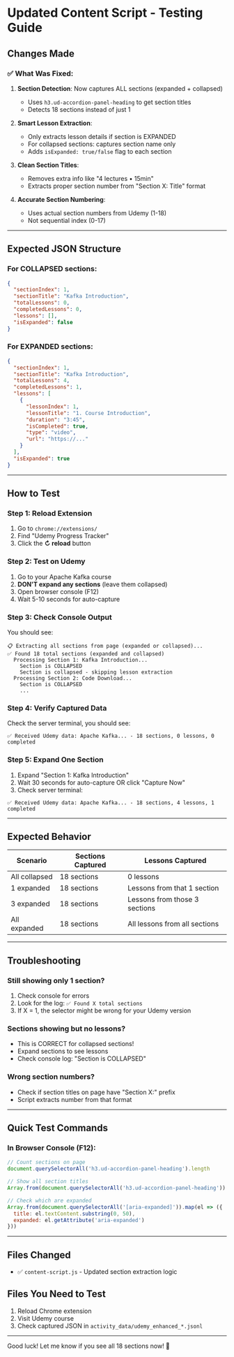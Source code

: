 # Updated Content Script - Testing Guide

## Changes Made

### ✅ What Was Fixed:

1. **Section Detection**: Now captures ALL sections (expanded + collapsed)
   - Uses `h3.ud-accordion-panel-heading` to get section titles
   - Detects 18 sections instead of just 1

2. **Smart Lesson Extraction**: 
   - Only extracts lesson details if section is EXPANDED
   - For collapsed sections: captures section name only
   - Adds `isExpanded: true/false` flag to each section

3. **Clean Section Titles**:
   - Removes extra info like "4 lectures • 15min"
   - Extracts proper section number from "Section X: Title" format

4. **Accurate Section Numbering**:
   - Uses actual section numbers from Udemy (1-18)
   - Not sequential index (0-17)

---

## Expected JSON Structure

### For COLLAPSED sections:
```json
{
  "sectionIndex": 1,
  "sectionTitle": "Kafka Introduction",
  "totalLessons": 0,
  "completedLessons": 0,
  "lessons": [],
  "isExpanded": false
}
```

### For EXPANDED sections:
```json
{
  "sectionIndex": 1,
  "sectionTitle": "Kafka Introduction",
  "totalLessons": 4,
  "completedLessons": 1,
  "lessons": [
    {
      "lessonIndex": 1,
      "lessonTitle": "1. Course Introduction",
      "duration": "3:45",
      "isCompleted": true,
      "type": "video",
      "url": "https://..."
    }
  ],
  "isExpanded": true
}
```

---

## How to Test

### Step 1: Reload Extension
1. Go to `chrome://extensions/`
2. Find "Udemy Progress Tracker"
3. Click the **↻ reload** button

### Step 2: Test on Udemy
1. Go to your Apache Kafka course
2. **DON'T expand any sections** (leave them collapsed)
3. Open browser console (F12)
4. Wait 5-10 seconds for auto-capture

### Step 3: Check Console Output
You should see:
```
📋 Extracting all sections from page (expanded or collapsed)...
✅ Found 18 total sections (expanded and collapsed)
  Processing Section 1: Kafka Introduction...
    Section is COLLAPSED
    Section is collapsed - skipping lesson extraction
  Processing Section 2: Code Download...
    Section is COLLAPSED
    ...
```

### Step 4: Verify Captured Data
Check the server terminal, you should see:
```
✅ Received Udemy data: Apache Kafka... - 18 sections, 0 lessons, 0 completed
```

### Step 5: Expand One Section
1. Expand "Section 1: Kafka Introduction"
2. Wait 30 seconds for auto-capture OR click "Capture Now"
3. Check server terminal:
```
✅ Received Udemy data: Apache Kafka... - 18 sections, 4 lessons, 1 completed
```

---

## Expected Behavior

| Scenario | Sections Captured | Lessons Captured |
|----------|-------------------|------------------|
| All collapsed | 18 sections | 0 lessons |
| 1 expanded | 18 sections | Lessons from that 1 section |
| 3 expanded | 18 sections | Lessons from those 3 sections |
| All expanded | 18 sections | All lessons from all sections |

---

## Troubleshooting

### Still showing only 1 section?
1. Check console for errors
2. Look for the log: `✅ Found X total sections`
3. If X = 1, the selector might be wrong for your Udemy version

### Sections showing but no lessons?
- This is CORRECT for collapsed sections!
- Expand sections to see lessons
- Check console log: "Section is COLLAPSED"

### Wrong section numbers?
- Check if section titles on page have "Section X:" prefix
- Script extracts number from that format

---

## Quick Test Commands

### In Browser Console (F12):
```javascript
// Count sections on page
document.querySelectorAll('h3.ud-accordion-panel-heading').length

// Show all section titles
Array.from(document.querySelectorAll('h3.ud-accordion-panel-heading')).map(el => el.textContent.trim())

// Check which are expanded
Array.from(document.querySelectorAll('[aria-expanded]')).map(el => ({
  title: el.textContent.substring(0, 50),
  expanded: el.getAttribute('aria-expanded')
}))
```

---

## Files Changed
- ✅ `content-script.js` - Updated section extraction logic

## Files You Need to Test
1. Reload Chrome extension
2. Visit Udemy course
3. Check captured JSON in `activity_data/udemy_enhanced_*.jsonl`

---

Good luck! Let me know if you see all 18 sections now! 🚀
